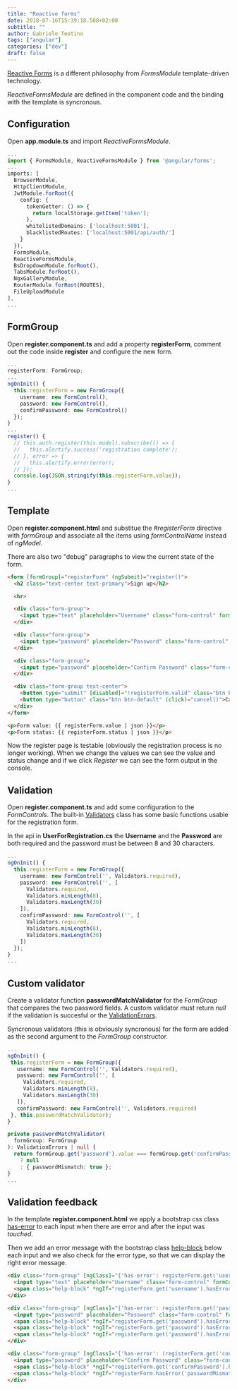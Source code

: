 ```yaml
---
title: "Reactive forms"
date: 2018-07-16T15:39:18.508+02:00
subtitle: ""
author: Gabriele Teotino
tags: ["angular"]
categories: ["dev"]
draft: false
---
```


[Reactive Forms](https://angular.io/guide/reactive-forms) is a different philosophy from *FormsModule* template-driven technology.

*ReactiveFormsModule* are defined in the component code and the binding with the template is syncronous.

<!--more-->

## Configuration

Open **app.module.ts** and import *ReactiveFormsModule*.

```typescript
...
import { FormsModule, ReactiveFormsModule } from '@angular/forms';
...
imports: [
  BrowserModule,
  HttpClientModule,
  JwtModule.forRoot({
    config: {
      tokenGetter: () => {
        return localStorage.getItem('token');
      },
      whitelistedDomains: ['localhost:5001'],
      blacklistedRoutes: ['localhost:5001/api/auth/']
    }
  }),
  FormsModule,
  ReactiveFormsModule,
  BsDropdownModule.forRoot(),
  TabsModule.forRoot(),
  NgxGalleryModule,
  RouterModule.forRoot(ROUTES),
  FileUploadModule
],
...
```

## FormGroup

Open **register.component.ts** and add a property **registerForm**, comment out the code inside **register** and configure the new form.

```typescript
...
registerForm: FormGroup;
...
ngOnInit() {
  this.registerForm = new FormGroup({
    username: new FormControl(),
    password: new FormControl(),
    confirmPassword: new FormControl()
  });
}
...
register() {
  // this.auth.register(this.model).subscribe(() => {
  //   this.alertify.success('registration complete');
  // }, error => {
  //   this.alertify.error(error);
  // });
  console.log(JSON.stringify(this.registerForm.value));
}
...
```

## Template

Open **register.component.html** and substitue the *#registerForm* directive with *formGroup* and associate all the items using *formControlName* instead of *ngModel*.

There are also two "debug" paragraphs to view the current state of the form.

```html
<form [formGroup]="registerForm" (ngSubmit)="register()">
  <h2 class="text-center text-primary">Sign up</h2>

  <hr>

  <div class="form-group">
    <input type="text" placeholder="Username" class="form-control" formControlName="username">
  </div>

  <div class="form-group">
    <input type="password" placeholder="Password" class="form-control" formControlName="password">
  </div>

  <div class="form-group">
    <input type="password" placeholder="Confirm Password" class="form-control" formControlName="confirmPassword">
  </div>

  <div class="form-group text-center">
    <button type="submit" [disabled]="!registerForm.valid" class="btn btn-success">Register</button>
    <button type="button" class="btn btn-default" (click)="cancel()">Cancel</button>
  </div>
</form>

<p>Form value: {{ registerForm.value | json }}</p>
<p>Form status: {{ registerForm.status | json }}</p>
```

Now the register page is testable (obviously the registration process is no longer working). When we change the values we can see the value and status change and if we click *Register* we can see the form output in the console.

## Validation

Open **register.component.ts** and  add some configuration to the *FormControls*. The built-in [Validators](https://angular.io/api/forms/Validators) class has some basic functions usable for the registration form.

In the api in **UserForRegistration.cs** the **Username** and the **Password** are both required and the password must be between 8 and 30 characters.

```typescript
...
ngOnInit() {
  this.registerForm = new FormGroup({
    username: new FormControl('', Validators.required),
    password: new FormControl('', [
      Validators.required,
      Validators.minLength(8),
      Validators.maxLength(30)
    ]),
    confirmPassword: new FormControl('', [
      Validators.required,
      Validators.minLength(8),
      Validators.maxLength(30)
    ])
  });
}
...
```

## Custom validator

Create a validator function **passwordMatchValidator** for the *FormGroup* that compares the two password fields.
A custom validator must return *null* if the validation is succesful or the [ValidationErrors](https://angular.io/api/forms/ValidationErrors).

Syncronous validators (this is obviously syncronous) for the form are added as the second argument to the *FormGroup* constructor.

```typescript
...
ngOnInit() {
 this.registerForm = new FormGroup({
   username: new FormControl('', Validators.required),
   password: new FormControl('', [
     Validators.required,
     Validators.minLength(8),
     Validators.maxLength(30)
   ]),
   confirmPassword: new FormControl('', Validators.required)
 }, this.passwordMatchValidator);
}

private passwordMatchValidator(
  formGroup: FormGroup
): ValidationErrors | null {
  return formGroup.get('password').value === formGroup.get('confirmPassword').value
    ? null
    : { passwordMismatch: true };
}
...
```

## Validation feedback

In the template **register.component.html** we apply a bootstrap css class [has-error](https://getbootstrap.com/docs/3.3/css/#forms-control-validation) to each input when there are error and after the input was *touched*.

Then we add an error message with the bootstrap class [help-block](https://getbootstrap.com/docs/3.3/css/#forms-control-validation) below each input and we also check for the error type, so that we can display the right error message.

```html
<div class="form-group" [ngClass]="{'has-error': registerForm.get('username').errors && registerForm.get('username').touched}">
  <input type="text" placeholder="Username" class="form-control" formControlName="username">
  <span class="help-block" *ngIf="registerForm.get('username').hasError('required') && registerForm.get('username').touched">Username is required</span>
</div>

<div class="form-group" [ngClass]="{'has-error': registerForm.get('password').errors && registerForm.get('password').touched}">
  <input type="password" placeholder="Password" class="form-control" formControlName="password">
  <span class="help-block" *ngIf="registerForm.get('password').hasError('required') && registerForm.get('password').touched">Password is required</span>
  <span class="help-block" *ngIf="registerForm.get('password').hasError('minlength') && registerForm.get('password').touched">Password must be at least 8 characters</span>
  <span class="help-block" *ngIf="registerForm.get('password').hasError('maxlength') && registerForm.get('password').touched">Password cannot exceed 30 characters</span>
</div>

<div class="form-group" [ngClass]="{'has-error': (registerForm.get('confirmPassword').errors || registerForm.hasError('passwordMismatch')) && registerForm.get('confirmPassword').touched}">
  <input type="password" placeholder="Confirm Password" class="form-control" formControlName="confirmPassword">
  <span class="help-block" *ngIf="registerForm.get('confirmPassword').hasError('required') && registerForm.get('confirmPassword').touched">Confirm Password is required</span>
  <span class="help-block" *ngIf="registerForm.hasError('passwordMismatch') && registerForm.get('confirmPassword').touched">Password must be equal to Confirm Password</span>
</div>
```
